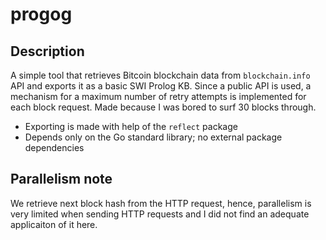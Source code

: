 # progog

## Description

A simple tool that retrieves Bitcoin blockchain data from `blockchain.info` API and exports it as a basic SWI Prolog KB. Since a public API is used, a mechanism for a maximum number of retry attempts is implemented for each block request. Made because I was bored to surf 30 blocks through.

* Exporting is made with help of the `reflect` package
* Depends only on the Go standard library; no external package dependencies

## Parallelism note

We retrieve next block hash from the HTTP request, hence, parallelism is very limited when sending HTTP requests and I did not find an adequate applicaiton of it here.